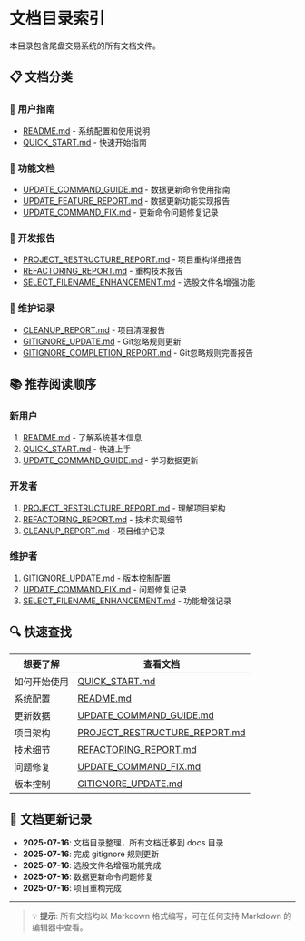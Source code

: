 # 文档目录索引

本目录包含尾盘交易系统的所有文档文件。

## 📋 文档分类

### 🚀 用户指南
- [README.md](./README.md) - 系统配置和使用说明
- [QUICK_START.md](./QUICK_START.md) - 快速开始指南

### 🔧 功能文档
- [UPDATE_COMMAND_GUIDE.md](./UPDATE_COMMAND_GUIDE.md) - 数据更新命令使用指南
- [UPDATE_FEATURE_REPORT.md](./UPDATE_FEATURE_REPORT.md) - 数据更新功能实现报告
- [UPDATE_COMMAND_FIX.md](./UPDATE_COMMAND_FIX.md) - 更新命令问题修复记录

### 🎯 开发报告
- [PROJECT_RESTRUCTURE_REPORT.md](./PROJECT_RESTRUCTURE_REPORT.md) - 项目重构详细报告
- [REFACTORING_REPORT.md](./REFACTORING_REPORT.md) - 重构技术报告
- [SELECT_FILENAME_ENHANCEMENT.md](./SELECT_FILENAME_ENHANCEMENT.md) - 选股文件名增强功能

### 🧹 维护记录
- [CLEANUP_REPORT.md](./CLEANUP_REPORT.md) - 项目清理报告
- [GITIGNORE_UPDATE.md](./GITIGNORE_UPDATE.md) - Git忽略规则更新
- [GITIGNORE_COMPLETION_REPORT.md](./GITIGNORE_COMPLETION_REPORT.md) - Git忽略规则完善报告

## 📚 推荐阅读顺序

### 新用户
1. [README.md](./README.md) - 了解系统基本信息
2. [QUICK_START.md](./QUICK_START.md) - 快速上手
3. [UPDATE_COMMAND_GUIDE.md](./UPDATE_COMMAND_GUIDE.md) - 学习数据更新

### 开发者
1. [PROJECT_RESTRUCTURE_REPORT.md](./PROJECT_RESTRUCTURE_REPORT.md) - 理解项目架构
2. [REFACTORING_REPORT.md](./REFACTORING_REPORT.md) - 技术实现细节
3. [CLEANUP_REPORT.md](./CLEANUP_REPORT.md) - 项目维护记录

### 维护者
1. [GITIGNORE_UPDATE.md](./GITIGNORE_UPDATE.md) - 版本控制配置
2. [UPDATE_COMMAND_FIX.md](./UPDATE_COMMAND_FIX.md) - 问题修复记录
3. [SELECT_FILENAME_ENHANCEMENT.md](./SELECT_FILENAME_ENHANCEMENT.md) - 功能增强记录

## 🔍 快速查找

| 想要了解 | 查看文档 |
|---------|----------|
| 如何开始使用 | [QUICK_START.md](./QUICK_START.md) |
| 系统配置 | [README.md](./README.md) |
| 更新数据 | [UPDATE_COMMAND_GUIDE.md](./UPDATE_COMMAND_GUIDE.md) |
| 项目架构 | [PROJECT_RESTRUCTURE_REPORT.md](./PROJECT_RESTRUCTURE_REPORT.md) |
| 技术细节 | [REFACTORING_REPORT.md](./REFACTORING_REPORT.md) |
| 问题修复 | [UPDATE_COMMAND_FIX.md](./UPDATE_COMMAND_FIX.md) |
| 版本控制 | [GITIGNORE_UPDATE.md](./GITIGNORE_UPDATE.md) |

## 📝 文档更新记录

- **2025-07-16**: 文档目录整理，所有文档迁移到 docs 目录
- **2025-07-16**: 完成 gitignore 规则更新
- **2025-07-16**: 选股文件名增强功能完成
- **2025-07-16**: 数据更新命令问题修复
- **2025-07-16**: 项目重构完成

---

> 💡 **提示**: 所有文档均以 Markdown 格式编写，可在任何支持 Markdown 的编辑器中查看。
